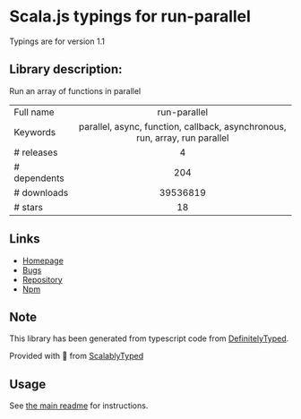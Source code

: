 
# Scala.js typings for run-parallel

Typings are for version 1.1

## Library description:
Run an array of functions in parallel

|                    |                 |
| ------------------ | :-------------: |
| Full name          | run-parallel |
| Keywords           | parallel, async, function, callback, asynchronous, run, array, run parallel |
| # releases         | 4 |
| # dependents       | 204 |
| # downloads        | 39536819 |
| # stars            | 18 |

## Links
- [Homepage](https://github.com/feross/run-parallel)
- [Bugs](https://github.com/feross/run-parallel/issues)
- [Repository](https://github.com/feross/run-parallel)
- [Npm](https://www.npmjs.com/package/run-parallel)
    


## Note
This library has been generated from typescript code from [DefinitelyTyped](https://definitelytyped.org).

Provided with :purple_heart: from [ScalablyTyped](https://github.com/oyvindberg/ScalablyTyped)

## Usage
See [the main readme](../../readme.md) for instructions.


